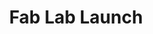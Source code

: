 ---
title: Fab Lab Launch
layout:
permalink: 
category: banner-homepage
slug: fab-lab-launch
link: 
caption:
  display: false
motto:
  display: false
responsive: true
---